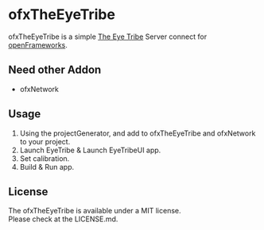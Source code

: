 # ofxTheEyeTribe
ofxTheEyeTribe is a simple [The Eye Tribe](https://theeyetribe.com/) Server connect for [openFrameworks](http://openframeworks.cc/).


## Need other Addon
- ofxNetwork


## Usage
1. Using the projectGenerator, and add to ofxTheEyeTribe and ofxNetwork to your project.
2. Launch EyeTribe & Launch EyeTribeUI app.
4. Set calibration.
5. Build & Run app.


## License
The ofxTheEyeTribe is available under a MIT license.  
Please check at the LICENSE.md.
